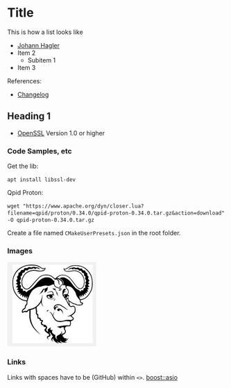 # Title

This is how a list looks like

- [Johann Hagler](mailto:jha@mission-embedded.com)
- Item 2
  - Subitem 1
- Item 3

References:

- [Changelog](CHANGELOG.md)

## Heading 1

- [OpenSSL](https://www.openssl.org/) Version 1.0 or higher

### Code Samples, etc

Get the lib:

    apt install libssl-dev

Qpid Proton:

    wget "https://www.apache.org/dyn/closer.lua?filename=qpid/proton/0.34.0/qpid-proton-0.34.0.tar.gz&action=download" -O qpid-proton-0.34.0.tar.gz


Create a file named `CMakeUserPresets.json` in the root folder.

### Images
![alt text](Gnu.PNG "Title")

### Links
Links with spaces have to be (GitHub) within `<>`.
[boost::asio](<../boost asio/README.md#Buffers>)